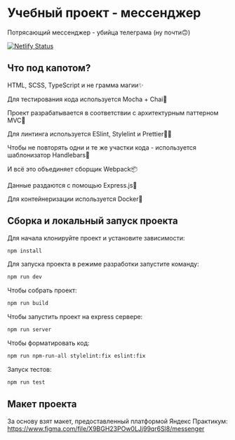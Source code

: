 # Учебный проект - мессенджер

Потрясающий мессенджер - убийца телеграма (ну почти🙃)

[![Netlify Status](https://api.netlify.com/api/v1/badges/bfea2cc6-bcb5-4036-950e-689719201d97/deploy-status)](https://app.netlify.com/sites/messenger-yap/deploys)

## Что под капотом?

HTML, SCSS, TypeScript и не грамма магии✨

Для тестирования кода используется Mocha + Chai📝

Проект разрабатывается в соответствии с архитектурным паттерном MVC🔌

Для линтинга используется ESlint, Stylelint и Prettier👨‍🔧

Чтобы не повторять одни и те же участки кода - используется шаблонизатор Handlebars🧩

И всё это объединяет сборщик Webpack📦

Данные раздаются с помощью Express.js🚀

Для контейнеризации используется Docker🐳

## Сборка и локальный запуск проекта

Для начала клонируйте проект и установите зависимости:

```sh
npm install
```

Для запуска проекта в режиме разработки запустите команду:

```sh
npm run dev
```

Чтобы собрать проект:

```sh
npm run build
```

Чтобы запустить проект на express сервере:

```sh
npm run server
```

Чтобы форматировать код:

```sh
npm run npm-run-all stylelint:fix eslint:fix
```

Запуск тестов:

```sh
npm run test
```

## Макет проекта

За основу взят макет, предоставленный платформой Яндекс Практикум:
<https://www.figma.com/file/X9BGH23POw0LJj99qr6Sl8/messenger>
